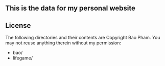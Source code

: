 This is the data for my personal website
----------------
License
--------
The following directories and their contents are Copyright Bao Pham. You may not reuse anything therein without my permission:
* bao/
* lifegame/

